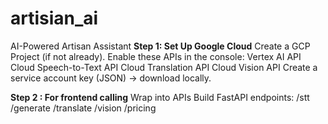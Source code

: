 # artisian_ai
AI-Powered Artisan Assistant
**Step 1: Set Up Google Cloud**
Create a GCP Project (if not already).
Enable these APIs in the console:
Vertex AI API
Cloud Speech-to-Text API
Cloud Translation API
Cloud Vision API
Create a service account key (JSON) → download locally.



**Step 2 : For frontend calling**
Wrap into APIs
Build FastAPI endpoints:
/stt
/generate
/translate
/vision
/pricing
